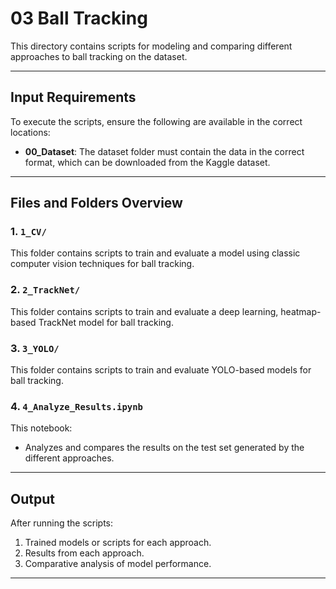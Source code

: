 # 03 Ball Tracking

This directory contains scripts for modeling and comparing different approaches to ball tracking on the dataset.

---

## **Input Requirements**
To execute the scripts, ensure the following are available in the correct locations:
- **00_Dataset**: The dataset folder must contain the data in the correct format, which can be downloaded from the Kaggle dataset.

---

## **Files and Folders Overview**

### **1. `1_CV/`**
This folder contains scripts to train and evaluate a model using classic computer vision techniques for ball tracking.

### **2. `2_TrackNet/`**
This folder contains scripts to train and evaluate a deep learning, heatmap-based TrackNet model for ball tracking.

### **3. `3_YOLO/`**
This folder contains scripts to train and evaluate YOLO-based models for ball tracking.

### **4. `4_Analyze_Results.ipynb`**
This notebook:
- Analyzes and compares the results on the test set generated by the different approaches.

---

## **Output**
After running the scripts:
1. Trained models or scripts for each approach.
2. Results from each approach.
3. Comparative analysis of model performance.

---
